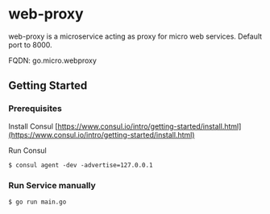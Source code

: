 # web-proxy

web-proxy is a microservice acting as proxy for micro web services. Default port to 8000.

FQDN: go.micro.webproxy


## Getting Started

### Prerequisites

Install Consul
[https://www.consul.io/intro/getting-started/install.html](https://www.consul.io/intro/getting-started/install.html)

Run Consul
```
$ consul agent -dev -advertise=127.0.0.1
```

### Run Service manually

```
$ go run main.go
```


